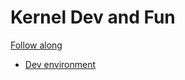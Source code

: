 # Kernel Dev and Fun

[Follow along](https://docs.google.com/document/d/1d5B34xJCC3v8Z0kD1sgRIfM6SjMX-btRKAB3bcSJXxA/edit?usp=sharing)

* [Dev environment](qemuenv/)
